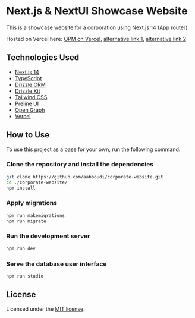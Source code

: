 # Next.js & NextUI Showcase Website

This is a showcase website for a corporation using Next.js 14 (App router).

Hosted on Vercel here: [OPM on Vercel](https://opm-project-abboudi.vercel.app/), [alternative link 1](https://opm-abdellah-abboudi.vercel.app/), [alternative link 2](https://opm-git-master-abdellah-abboudi.vercel.app/)

## Technologies Used

- [Next.js 14](https://nextjs.org/docs/getting-started)
- [TypeScript](https://www.typescriptlang.org)
- [Drizzle ORM](https://orm.drizzle.team/)
- [Drizzle Kit](https://orm.drizzle.team/kit-docs/overview)
- [Tailwind CSS](https://tailwindcss.com)
- [Preline UI](https://preline.co/)
- [Open Graph](https://ogp.me/)
- [Vercel](https://vercel.com/)

## How to Use

To use this project as a base for your own, run the following command:

### Clone the repository and install the dependencies

```bash
git clone https://github.com/aabboudi/corporate-website.git
cd ./corporate-website/
npm install
```

### Apply migrations

```bash
npm run makemigrations
npm run migrate
```

### Run the development server

```bash
npm run dev
```

### Serve the database user interface

```bash
npm run studio
```

## License

Licensed under the [MIT license](https://github.com/aabboudi/corporate-website/blob/master/LICENSE).
